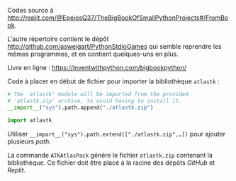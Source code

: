 Codes source à <http://replit.com/@EpeiosQ37/TheBigBookOfSmallPythonProjects#/FromBook>.

L'autre répertoire contient le dépôt http://github.com/asweigart/PythonStdioGames qui semble reprendre les mêmes programmes, et en contient quelques-uns en plus.

Livre en ligne : <https://inventwithpython.com/bigbookpython/>

Code à placer en début de fichier pour importer la bibliothèque `atlastk` : 

```python
# The 'atlastk' module will be imported from the provided
# 'atlastk.zip' archive, to avoid having to install it.  
__import__("sys").path.append("./atlastk.zip")

import atlastk
```

Utiliser `__import__("sys").path.extend(["./atlastk.zip",…])` pour ajouter plusieurs *path*.

La commande `ATKAtlasPack` génère le fichier `atlastk.zip` contenant la bibliothèque. Ce fichier doit être placé à la racine des dépôts *GitHub* et *Replit*.
